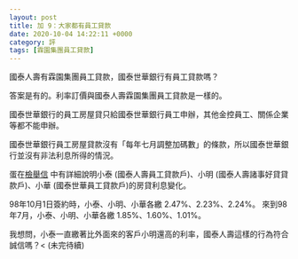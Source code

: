 ```yaml
---
layout: post
title: 加 9：大家都有員工貸款
date: 2020-10-04 14:22:11 +0000
category: 評
tags: [霖園集團員工貸款]
---
```



國泰人壽有霖園集團員工貸款，國泰世華銀行有員工貸款嗎？

答案是有的。利率訂價與國泰人壽霖園集團員工貸款是一樣的。

國泰世華銀行的員工房屋貸只給國泰世華銀行員工申辦，其他金控員工、關係企業等都不能申辦。

國泰世華銀行員工房屋貸款沒有「每年七月調整加碼數」的條款，所以國泰世華銀行並沒有非法利息所得的情況。

蛋在[檢舉信](https://doltegg.github.io/blog/works/article/1st.pdf) 中有詳細說明小泰 (國泰人壽員工貸款戶)、小明 (國泰人壽諸事好貸貸款戶)、小華 (國泰世華員工貸款戶)的房貸利息變化。

98年10月1日簽約時，小泰、小明、小華各繳 2.47%、2.23%、2.24%。
來到98年7月，小泰、小明、小華各繳 1.85%、1.60%、1.01%。

我想問，小泰一直繳著比外面來的客戶小明還高的利率，國泰人壽這樣的行為符合誠信嗎？<
(未完待續)
